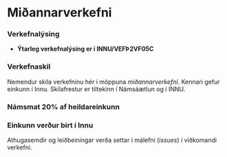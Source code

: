 # Miðannarverkefni

### Verkefnalýsing
* **Ýtarleg verkefnalýsing er í INNU/VEFÞ2VF05C** 

### Verkefnaskil
Nemendur skila verkefninu hér í möppuna _miðannarverkefni_. Kennari gefur einkunn í Innu. Skilafrestur er tiltekinn í Námsáætlun og í INNU.

### Námsmat 20% af heildareinkunn

### Einkunn verður birt í Innu
Athugasemdir og leiðbeiningar verða settar í málefni (_issues_) í viðkomandi verkefni.